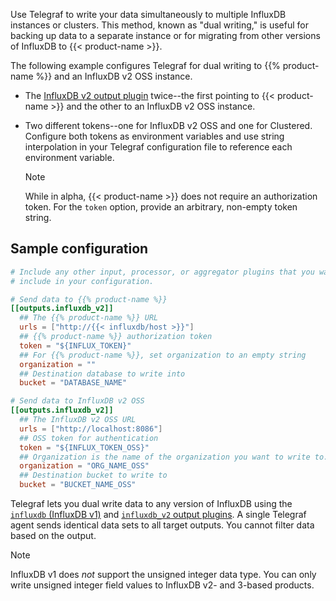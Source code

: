 
Use Telegraf to write your data simultaneously to multiple InfluxDB instances or clusters.
This method, known as "dual writing," is useful for backing up data
to a separate instance or for migrating from other versions of InfluxDB to
{{< product-name >}}.

The following example configures Telegraf for dual writing to {{% product-name %}} and an InfluxDB v2 OSS instance.


  - The [InfluxDB v2 output plugin](https://github.com/influxdata/telegraf/tree/master/plugins/outputs/influxdb_v2)
    twice--the first pointing to {{< product-name >}} and the other to an
    InfluxDB v2 OSS instance.
  - Two different tokens--one for InfluxDB v2 OSS and one for Clustered.
    Configure both tokens as environment variables and use string interpolation
    in your Telegraf configuration file to reference each environment variable.

    > [!Note]
    > While in alpha, {{< product-name >}} does not require an authorization token.
    > For the `token` option, provide an arbitrary, non-empty token string.


## Sample configuration

```toml
# Include any other input, processor, or aggregator plugins that you want to
# include in your configuration.

# Send data to {{% product-name %}}
[[outputs.influxdb_v2]]
  ## The {{% product-name %}} URL
  urls = ["http://{{< influxdb/host >}}"]
  ## {{% product-name %}} authorization token
  token = "${INFLUX_TOKEN}"
  ## For {{% product-name %}}, set organization to an empty string
  organization = ""
  ## Destination database to write into
  bucket = "DATABASE_NAME"

# Send data to InfluxDB v2 OSS
[[outputs.influxdb_v2]]
  ## The InfluxDB v2 OSS URL
  urls = ["http://localhost:8086"]
  ## OSS token for authentication
  token = "${INFLUX_TOKEN_OSS}"
  ## Organization is the name of the organization you want to write to.
  organization = "ORG_NAME_OSS"
  ## Destination bucket to write to
  bucket = "BUCKET_NAME_OSS"
```

Telegraf lets you dual write data to any version of InfluxDB using the
[`influxdb` (InfluxDB v1)](https://github.com/influxdata/telegraf/blob/master/plugins/outputs/influxdb/README.md)
and [`influxdb_v2` output plugins](https://github.com/influxdata/telegraf/blob/master/plugins/outputs/influxdb_v2/README.md).
A single Telegraf agent sends identical data sets to all target outputs.
You cannot filter data based on the output.

> [!Note]
> InfluxDB v1 does _not_ support the unsigned integer data type.
> You can only write unsigned integer field values to InfluxDB v2- and 3-based
> products.
